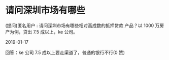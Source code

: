 # 请问深圳市场有哪些

(提问)匿名用户 : 请问深圳市场有哪些相对高成数的抵押贷款 产品？以 1000 万房产为例，贷出 7.5 成以上，ke 公司。

2019-01-17

回答：ke 公司 7.5 成以上要走渠道了，普通的银行不行(0 赞)